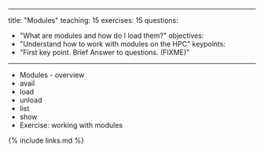
---
title: "Modules"
teaching: 15
exercises: 15
questions:
- "What are modules and how do I load them?"
objectives:
- "Understand how to work with modules on the HPC"
keypoints:
- "First key point. Brief Answer to questions. (FIXME)"
---

* Modules - overview
* avail
* load
* unload 
* list
* show
* Exercise: working with modules

{% include links.md %}


